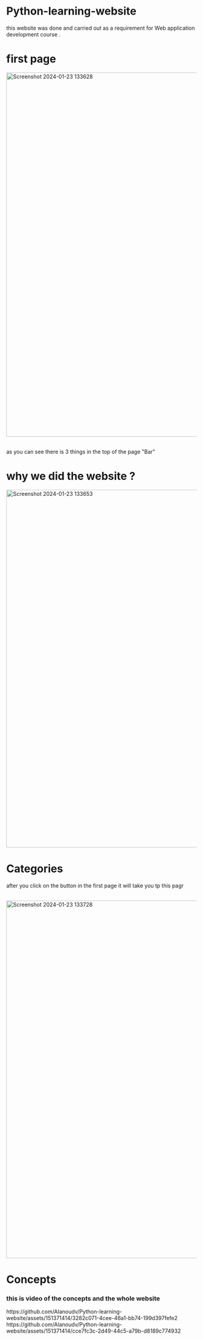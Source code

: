 # Python-learning-website
this website was done and carried out as a requirement for Web application development course .
<h1>first page</h1>
<img width="960" alt="Screenshot 2024-01-23 133628" src="https://github.com/Alanoudv/Python-learning-website/assets/151371414/41d029d7-e552-45fb-a053-fcc618ca0916">
<BR><br><P>as you can see there is 3 things in the top of the page "Bar"</P>
<h1>why we did the website ?</h1>
<img width="943" alt="Screenshot 2024-01-23 133653" src="https://github.com/Alanoudv/Python-learning-website/assets/151371414/7b2941fc-5bb1-4c72-b358-21be64f24dc4">

<h1> Categories</h1>
<p> after you click on the button in the first page it will take you tp this pagr </p> <br>
<img width="943" alt="Screenshot 2024-01-23 133728" src="https://github.com/Alanoudv/Python-learning-website/assets/151371414/c20575e9-3258-445c-84d2-e1629061d684">
<h1>Concepts</h1>
<h3> this is video of the concepts and the whole website</h3>
https://github.com/Alanoudv/Python-learning-website/assets/151371414/3282c071-4cee-46a1-bb74-199d397fefe2

<br>
https://github.com/Alanoudv/Python-learning-website/assets/151371414/cce7fc3c-2d49-44c5-a79b-d8189c774932

